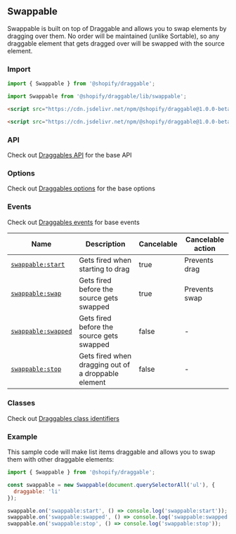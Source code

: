 ## Swappable

Swappable is built on top of Draggable and allows you to swap elements by dragging over them. No order will be maintained (unlike Sortable),
so any draggable element that gets dragged over will be swapped with the source element.

### Import

```js
import { Swappable } from '@shopify/draggable';
```

```js
import Swappable from '@shopify/draggable/lib/swappable';
```

```html
<script src="https://cdn.jsdelivr.net/npm/@shopify/draggable@1.0.0-beta.11/lib/draggable.bundle.js"></script>
```

```html
<script src="https://cdn.jsdelivr.net/npm/@shopify/draggable@1.0.0-beta.11/lib/swappable.js"></script>
```

### API

Check out [Draggables API](../Draggable#api) for the base API

### Options

Check out [Draggables options](../Draggable#options) for the base options

### Events

Check out [Draggables events](../Draggable#events) for base events

| Name                                    | Description                                         | Cancelable | Cancelable action |
| --------------------------------------- | --------------------------------------------------- | ---------- | ----------------- |
| [`swappable:start`][swappablestart]     | Gets fired when starting to drag                    | true       | Prevents drag     |
| [`swappable:swap`][swappableswap]       | Gets fired before the source gets swapped           | true       | Prevents swap     |
| [`swappable:swapped`][swappableswapped] | Gets fired before the source gets swapped           | false      | -                 |
| [`swappable:stop`][swappablestop]       | Gets fired when dragging out of a droppable element | false      | -                 |

[swappablestart]: SwappableEvent#swappablestartevent
[swappableswap]: SwappableEvent#swappableswapevent
[swappableswapped]: SwappableEvent#swappableswappedevent
[swappablestop]: SwappableEvent#swappablestopevent

### Classes

Check out [Draggables class identifiers](../Draggable#classes)

### Example

This sample code will make list items draggable and allows you to swap them with other draggable elements:

```js
import { Swappable } from '@shopify/draggable';

const swappable = new Swappable(document.querySelectorAll('ul'), {
  draggable: 'li'
});

swappable.on('swappable:start', () => console.log('swappable:start'));
swappable.on('swappable:swapped', () => console.log('swappable:swapped'));
swappable.on('swappable:stop', () => console.log('swappable:stop'));
```
